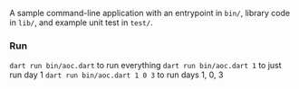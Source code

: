 A sample command-line application with an entrypoint in `bin/`, library code
in `lib/`, and example unit test in `test/`.

### Run
`dart run bin/aoc.dart` to run everything
`dart run bin/aoc.dart 1` to just run day 1
`dart run bin/aoc.dart 1 0 3` to run days 1, 0, 3
